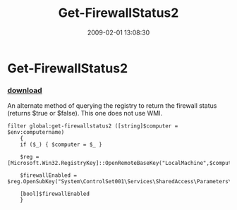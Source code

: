 ﻿---
pid:            838
poster:         rfoust
title:          Get-FirewallStatus2
date:           2009-02-01 13:08:30
format:         posh
parent:         0
parent:         0

---

# Get-FirewallStatus2

### [download](838.ps1)

An alternate method of querying the registry to return the firewall status (returns $true or $false). This one does not use WMI.

```posh
filter global:get-firewallstatus2 ([string]$computer = $env:computername)
	{
	if ($_) { $computer = $_ }

	$reg = [Microsoft.Win32.RegistryKey]::OpenRemoteBaseKey("LocalMachine",$computer)

	$firewallEnabled = $reg.OpenSubKey("System\ControlSet001\Services\SharedAccess\Parameters\FirewallPolicy\DomainProfile").GetValue("EnableFirewall")

	[bool]$firewallEnabled
	}
```
